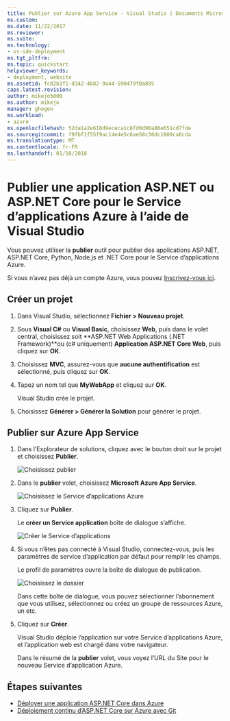 ```yaml
---
title: Publier sur Azure App Service - Visual Studio | Documents Microsoft
ms.custom: 
ms.date: 11/22/2017
ms.reviewer: 
ms.suite: 
ms.technology:
- vs-ide-deployment
ms.tgt_pltfrm: 
ms.topic: quickstart
helpviewer_keywords:
- deployment, website
ms.assetid: fc82b1f1-d342-4b82-9a44-590479f0a895
caps.latest.revision: 
author: mikejo5000
ms.author: mikejo
manager: ghogen
ms.workload:
- azure
ms.openlocfilehash: 52da1a2e618d9ececa1c8fd0d90a86e651cd7fde
ms.sourcegitcommit: f9fbf1f55f9ac14e4e5c6ae58c30dc1800ca6cda
ms.translationtype: MT
ms.contentlocale: fr-FR
ms.lasthandoff: 01/10/2018
---
```

# <a name="publish-an-aspnet-or-aspnet-core-app-to-azure-app-service-using-visual-studio"></a>Publier une application ASP.NET ou ASP.NET Core pour le Service d’applications Azure à l’aide de Visual Studio

Vous pouvez utiliser la **publier** outil pour publier des applications ASP.NET, ASP.NET Core, Python, Node.js et .NET Core pour le Service d’applications Azure.

Si vous n’avez pas déjà un compte Azure, vous pouvez [Inscrivez-vous ici](https://azure.microsoft.com/free/?ref=microsoft.com&utm_source=microsoft.com&utm_medium=doc&utm_campaign=visualstudio).

## <a name="create-a-new-project"></a>Créer un projet 

1. Dans Visual Studio, sélectionnez **Fichier > Nouveau projet**.

1. Sous **Visual C#** ou **Visual Basic**, choisissez **Web**, puis dans le volet central, choisissez soit **ASP.NET Web Applications (.NET Framework)**ou (c# uniquement) **Application ASP.NET Core Web**, puis cliquez sur **OK**.

1. Choisissez **MVC**, assurez-vous que **aucune authentification** est sélectionné, puis cliquez sur **OK**.

1. Tapez un nom tel que **MyWebApp** et cliquez sur **OK**.

    Visual Studio crée le projet.

1. Choisissez **Générer > Générer la Solution** pour générer le projet.

## <a name="publish-to-azure-app-service"></a>Publier sur Azure App Service

1. Dans l’Explorateur de solutions, cliquez avec le bouton droit sur le projet et choisissez **Publier**.

    ![Choisissez publier](../deployment/media/quickstart-publish-aspnet.png "choisissez Publier")

1. Dans le **publier** volet, choisissez **Microsoft Azure App Service**.

    ![Choisissez le Service d’applications Azure](../deployment/media/quickstart-publish-azure.png "choisissez Azure App Service")

1. Cliquez sur **Publier**.

    Le **créer un Service application** boîte de dialogue s’affiche.

    ![Créer le Service d’applications](../deployment/media/quickstart-publish-settings-app-service.png "créer Azure App Service")
    
1. Si vous n’êtes pas connecté à Visual Studio, connectez-vous, puis les paramètres de service d’application par défaut pour remplir les champs.

    Le profil de paramètres ouvre la boîte de dialogue de publication.

    ![Choisissez le dossier](../deployment/media/quickstart-publish-settings-web.png "dossier")

    Dans cette boîte de dialogue, vous pouvez sélectionner l’abonnement que vous utilisez, sélectionnez ou créez un groupe de ressources Azure, un etc.

1. Cliquez sur **Créer**.

    Visual Studio déploie l’application sur votre Service d’applications Azure, et l’application web est chargé dans votre navigateur.

    Dans le résumé de la **publier** volet, vous voyez l’URL du Site pour le nouveau Service d’application Azure.

## <a name="next-steps"></a>Étapes suivantes

- [Déployer une application ASP.NET Core dans Azure](/aspnet/core/tutorials/publish-to-azure-webapp-using-vs)
- [Déploiement continu d’ASP.NET Core sur Azure avec Git](/aspnet/core/publishing/azure-continuous-deployment)
